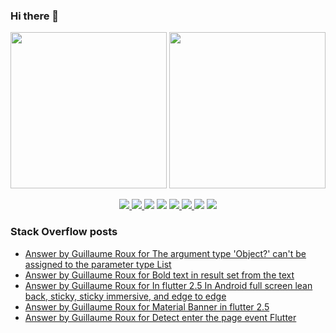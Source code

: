 ### Hi there 👋

<p align="left">
 <a>
  <img height="250em" src="https://github-readme-stats.vercel.app/api?username=TesteurManiak&theme=tokyonight" />
  <a href="https://stackoverflow.com/users/9942346/testeur-maniak">
   <img height="250em" src="https://github-readme-stackoverflow.vercel.app/?userID=9942346&theme=dark" />
  </a>
 </a>
</p>

<p align="center">
 <a href="https://pub.dev/publishers/rouxguillau.me/packages">
  <img src="https://img.shields.io/badge/dart-%230175C2.svg?&style=for-the-badge&logo=dart&logoColor=white"/>
 </a>
 <a href="https://pub.dev/publishers/rouxguillau.me/packages">
  <img src="https://img.shields.io/badge/Flutter%20-%2302569B.svg?&style=for-the-badge&logo=Flutter&logoColor=white" />
 </a>
 <img src="https://img.shields.io/badge/swift-%23FA7343.svg?&style=for-the-badge&logo=swift&logoColor=white"/>
 <img src="https://img.shields.io/badge/git%20-%23F05033.svg?&style=for-the-badge&logo=git&logoColor=white"/>
 <a href="https://gitlab.com/G_Roux">
  <img src="https://img.shields.io/badge/gitlab%20-%23181717.svg?&style=for-the-badge&logo=gitlab&logoColor=white"/>
 </a>
 <a href="https://github.com/TesteurManiak">
  <img src="https://img.shields.io/badge/github%20-%23121011.svg?&style=for-the-badge&logo=github&logoColor=white"/>
 </a>
 <img src="https://img.shields.io/badge/firebase%20-%23039BE5.svg?&style=for-the-badge&logo=firebase"/>
 <a href="https://www.linkedin.com/in/guillaume2-roux/">
  <img src="https://img.shields.io/badge/linkedin%20-%230077B5.svg?&style=for-the-badge&logo=linkedin&logoColor=white"/>
 </a>
</p>

### Stack Overflow posts

<!-- STACKOVERFLOW:START -->
- [Answer by Guillaume Roux for The argument type 'Object?' can't be assigned to the parameter type List](https://stackoverflow.com/questions/69129445/the-argument-type-object-cant-be-assigned-to-the-parameter-type-list/69129537#69129537)
- [Answer by Guillaume Roux for Bold text in result set from the text](https://stackoverflow.com/questions/69128357/bold-text-in-result-set-from-the-text/69129443#69129443)
- [Answer by Guillaume Roux for In flutter 2.5 In Android full screen lean back, sticky, sticky immersive, and edge to edge](https://stackoverflow.com/questions/69115166/in-flutter-2-5-in-android-full-screen-lean-back-sticky-sticky-immersive-and-e/69116536#69116536)
- [Answer by Guillaume Roux for Material Banner in flutter 2.5](https://stackoverflow.com/questions/69109122/material-banner-in-flutter-2-5/69109242#69109242)
- [Answer by Guillaume Roux for Detect enter the page event Flutter](https://stackoverflow.com/questions/69098347/detect-enter-the-page-event-flutter/69104599#69104599)
<!-- STACKOVERFLOW:END -->
